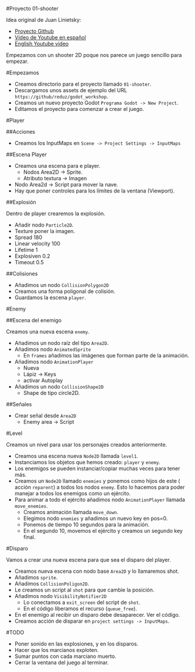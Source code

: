 

#Proyecto 01-shooter

Idea original de Juan Linietsky:
* [Proyecto Github](https://github.com/reduz/godot_workshop)
* [Vídeo de Youtube en español](https://www.youtube.com/watch?v=XEkePR_3BU8) 
* [English Youtube video](https://www.youtube.com/watch?v=9GPIeeJXBLc)

Empezamos con un shooter 2D poque nos parece un juego sencillo para empezar.


#Empezamos

* Creamos directorio para el proyecto llamado `01-shooter`.
* Descargamos unos assets de ejemplo del URL `https://github/reduz/godot_workshop`.
* Creamos un nuevo proyecto Godot `Programa Godot -> New Project`.
* Editamos el proyecto para comenzar a crear el juego.

#Player

##Acciones

* Creamos los InputMaps en `Scene -> Project Settings -> InputMaps`

##Escena Player
* Creamos una escena para e player.
    * Nodos Area2D -> Sprite.
    * Atributo textura -> Imagen
* Nodo Area2d -> Script para mover la nave.
* Hay que poner controles para los límites de la ventana (Viewport).

##Explosión

Dentro de player crearemos la explosión.
* Añadir nodo `Particle2D`.
* Texture poner la imagen.
* Spread 180
* Linear velocity 100
* Lifetime 1
* Explosiven 0.2
* Timeout 0.5

##Colisiones

* Añadimos un nodo `CollisionPolygon2D`
* Creamos una forma poligonal de colisión.
* Guardamos la escena `player`.

#Enemy

##Escena del enemigo

Creamos una nueva escena `enemy`.
* Añadimos un nodo raíz del tipo `Area2D`.
* Añadimos nodo `AnimatedSprite`
    * En `frames` añadimos las imágenes que forman parte de la animación.
* Añadimos nodo `AnimationPlayer`
    * Nueva
    * Lápiz -> Keys
    * activar Autoplay
* Añadimos un nodo `CollisionShape2D`
    * Shape de tipo circle2D.

##Señales
* Crear señal desde `Area2D`
    * Enemy area -> Script

#Level

Creamos un nivel para usar los personajes creados anteriormente.

* Creamos una escena nueva `Node2D` llamada `level1`.
* Instanciamos los objetos que hemos creado: `player` y `enemy`.
* Los enemigos se pueden instanciar/copiar muchas veces para tener más.
* Creamos un `Node2D` llamado `enemies` y ponemos como hijos de este ( acción `reparent`)
a todos los nodos `enemy`. Esto lo hacemos para poder manejar a todos los
enemigos como un ejército.
* Para animar a todo el ejército añadimos nodo `AnimationPlayer` llamada `move_enemies`.
    * Creamos animación llamada `move_down`.
    * Elegimos nodo `enemies` y añadimos un nuevo key en pos=0.
    * Ponemos de tiempo 10 segundos para la animación.
    * En el segundo 10, movemos el ejército y creamos un segundo key final.

#Disparo

Vamos a crear una nueva escena para que sea el disparo del player.
* Creamos nueva escena con nodo base `Area2D` y lo llamaremos shot.
* Añadimos `sprite`.
* Añadimos `CollisionPoligon2D`.
* Le creamos un script al `shot` para que cambie la posición.
* Añadimos nodo `VisibilityNotifier2D`
    * Lo conectamos a  `exit_screen` del script de `shot`.
    * En el código liberamos el recurso (`queue_free`).
* En el enemigo al recibir un disparo debe desaparecer. Ver el código.
* Creamos acción de disparar en `project settings -> InputMaps`.

#TODO

* Poner sonido en las explosiones, y en los disparos.
* Hacer que los marcianos exploten.
* Sumar puntos con cada marciano muerto.
* Cerrar la ventana del juego al terminar.
